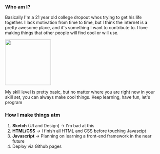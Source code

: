 ### Who am I?
Basically I'm a 21 year old college dropout whos trying to get his life together. I lack motivation from time to time, but I think the internet is a pretty awesome place, and it's something I want to contribute to. I love making things that other people will find cool or will use.

<img src='https://external-content.duckduckgo.com/iu/?u=https%3A%2F%2Fwww.anime-planet.com%2Fimages%2Fcharacters%2Fsagiri-izumi-77960.jpg&f=1&nofb=1' height='150px' width='auto' /> 

My skill level is pretty basic, but no matter where you are right now in your skill set, you can always make cool things. Keep learning, have fun, let's program

### How I make things atm
1. **Sketch** (UI and Design) -> I'm bad at this 
2. **HTML/CSS** -> I finish all HTML and CSS before touching Javascipt
3. **Javascript** -> Planning on learning a front-end framework in the near future
4. Deploy via Github pages
